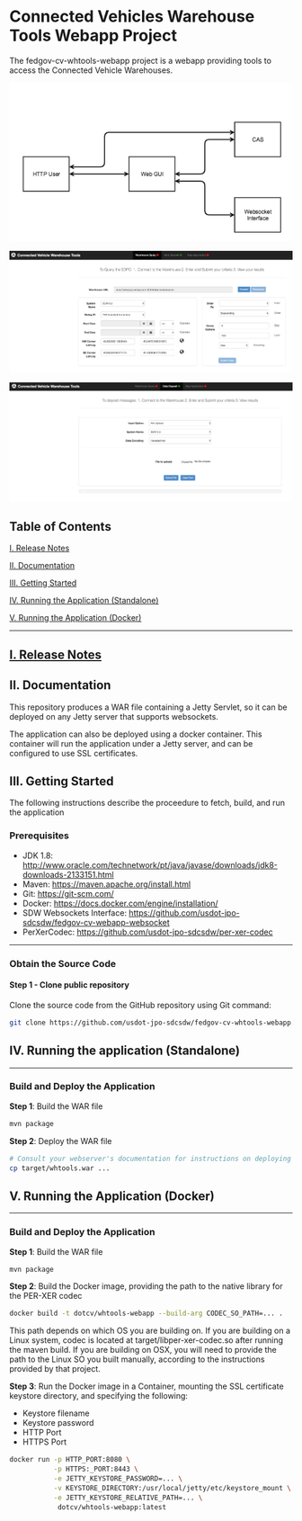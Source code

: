 # Connected Vehicles Warehouse Tools Webapp Project

The fedgov-cv-whtools-webapp project is a webapp providing tools to access the Connected Vehicle Warehouses.

![Diagram](doc/images/fedgov-cv-whtools-webapp-diagram.png)

![Diagram](doc/images/fedgov-cv-whtools-webapp-screenshot-query.png)

![Diagram](doc/images/fedgov-cv-whtools-webapp-screenshot-deposit.png)

<a name="toc"/>

## Table of Contents

[I. Release Notes](#release-notes)

[II. Documentation](#documentation)

[III. Getting Started](#getting-started)

[IV. Running the Application (Standalone)](#running-standalone)

[V. Running the Application (Docker)](#running-docker)

---

<a name="release-notes" id="release-notes"/>

## [I. Release Notes](ReleaseNotes.md)

<a name="documentation"/>

## II. Documentation

This repository produces a WAR file containing a Jetty Servlet, so it can be deployed on any Jetty server that supports websockets.

The application can also be deployed using a docker container. This container will run the application under a Jetty server, and can be configured to use SSL certificates.

<a name="getting-started"/>

## III. Getting Started

The following instructions describe the proceedure to fetch, build, and run the application

### Prerequisites
* JDK 1.8: http://www.oracle.com/technetwork/pt/java/javase/downloads/jdk8-downloads-2133151.html
* Maven: https://maven.apache.org/install.html
* Git: https://git-scm.com/
* Docker: https://docs.docker.com/engine/installation/
* SDW Websockets Interface: https://github.com/usdot-jpo-sdcsdw/fedgov-cv-webapp-websocket
* PerXerCodec: https://github.com/usdot-jpo-sdcsdw/per-xer-codec

---
### Obtain the Source Code

#### Step 1 - Clone public repository

Clone the source code from the GitHub repository using Git command:

```bash
git clone https://github.com/usdot-jpo-sdcsdw/fedgov-cv-whtools-webapp.git
```

<a name="running"/>

## IV. Running the application (Standalone)

---
### Build and Deploy the Application

**Step 1**: Build the WAR file

```bash
mvn package
```

**Step 2**: Deploy the WAR file

```bash
# Consult your webserver's documentation for instructions on deploying war files 
cp target/whtools.war ... 
```

<a name="running-docker"/>

## V. Running the Application (Docker)

---
### Build and Deploy the Application

**Step 1**: Build the WAR file

```bash
mvn package
```

**Step 2**: Build the Docker image, providing the path to the native library for the PER-XER codec

```bash
docker build -t dotcv/whtools-webapp --build-arg CODEC_SO_PATH=... .
```

This path depends on which OS you are building on. If you are building on a Linux system, codec is located at target/libper-xer-codec.so after running the maven build.
If you are building on OSX, you will need to provide the path to the Linux SO you built manually, according to the instructions provided by that project.

**Step 3**: Run the Docker image in a Container, mounting the SSL certificate keystore directory, and specifying the following:
* Keystore filename
* Keystore password
* HTTP Port
* HTTPS Port


```bash
docker run -p HTTP_PORT:8080 \
           -p HTTPS:_PORT:8443 \
           -e JETTY_KEYSTORE_PASSWORD=... \
           -v KEYSTORE_DIRECTORY:/usr/local/jetty/etc/keystore_mount \
           -e JETTY_KEYSTORE_RELATIVE_PATH=... \
            dotcv/whtools-webapp:latest
```

</a>
